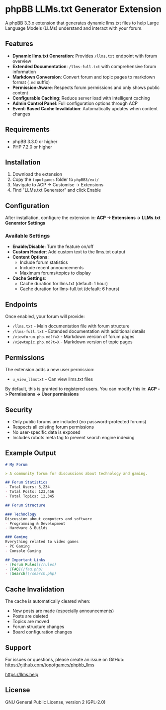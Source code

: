 # phpBB LLMs.txt Generator Extension

A phpBB 3.3.x extension that generates dynamic llms.txt files to help Large Language Models (LLMs) understand and interact with your forum.

## Features

- **Dynamic llms.txt Generation**: Provides `/llms.txt` endpoint with forum overview
- **Extended Documentation**: `/llms-full.txt` with comprehensive forum information
- **Markdown Conversion**: Convert forum and topic pages to markdown format (`.md` suffix)
- **Permission-Aware**: Respects forum permissions and only shows public content
- **Configurable Caching**: Reduce server load with intelligent caching
- **Admin Control Panel**: Full configuration options through ACP
- **Event-Based Cache Invalidation**: Automatically updates when content changes

## Requirements

- phpBB 3.3.0 or higher
- PHP 7.2.0 or higher

## Installation

1. Download the extension
2. Copy the `topofgames` folder to `phpBB3/ext/`
3. Navigate to ACP -> Customise -> Extensions
4. Find "LLMs.txt Generator" and click Enable

## Configuration

After installation, configure the extension in:
**ACP -> Extensions -> LLMs.txt Generator Settings**

### Available Settings

- **Enable/Disable**: Turn the feature on/off
- **Custom Header**: Add custom text to the llms.txt output
- **Content Options**:
  - Include forum statistics
  - Include recent announcements
  - Maximum forums/topics to display
- **Cache Settings**:
  - Cache duration for llms.txt (default: 1 hour)
  - Cache duration for llms-full.txt (default: 6 hours)

## Endpoints

Once enabled, your forum will provide:

- `/llms.txt` - Main documentation file with forum structure
- `/llms-full.txt` - Extended documentation with additional details
- `/viewforum.php.md?f=X` - Markdown version of forum pages
- `/viewtopic.php.md?t=X` - Markdown version of topic pages

## Permissions

The extension adds a new user permission:
- `u_view_llmstxt` - Can view llms.txt files

By default, this is granted to registered users. You can modify this in:
**ACP -> Permissions -> User permissions**

## Security

- Only public forums are included (no password-protected forums)
- Respects all existing forum permissions
- No user-specific data is exposed
- Includes robots meta tag to prevent search engine indexing

## Example Output

```markdown
# My Forum

> A community forum for discussions about technology and gaming.

## Forum Statistics
- Total Users: 5,234
- Total Posts: 123,456
- Total Topics: 12,345

## Forum Structure

### Technology
Discussion about computers and software
- Programming & Development
- Hardware & Builds

### Gaming
Everything related to video games
- PC Gaming
- Console Gaming

## Important Links
- [Forum Rules](/rules)
- [FAQ](/faq.php)
- [Search](/search.php)
```

## Cache Invalidation

The cache is automatically cleared when:
- New posts are made (especially announcements)
- Posts are deleted
- Topics are moved
- Forum structure changes
- Board configuration changes

## Support

For issues or questions, please create an issue on GitHub:
https://github.com/topofgames/phpbb_llms

https://llms.help

## License

GNU General Public License, version 2 (GPL-2.0)

